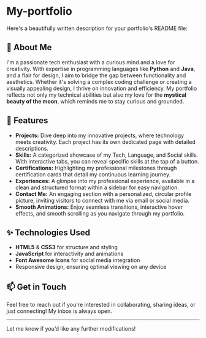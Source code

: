 # My-portfolio
Here's a beautifully written description for your portfolio's README file:

## 🚀 About Me

I'm a passionate tech enthusiast with a curious mind and a love for creativity. With expertise in programming languages like **Python** and **Java**, and a flair for design, I aim to bridge the gap between functionality and aesthetics. Whether it's solving a complex coding challenge or creating a visually appealing design, I thrive on innovation and efficiency. My portfolio reflects not only my technical abilities but also my love for the **mystical beauty of the moon**, which reminds me to stay curious and grounded.

## 🌟 Features

- **Projects:** Dive deep into my innovative projects, where technology meets creativity. Each project has its own dedicated page with detailed descriptions.
- **Skills:** A categorized showcase of my Tech, Language, and Social skills. With interactive tabs, you can reveal specific skills at the tap of a button.
- **Certifications:** Highlighting my professional milestones through certification cards that detail my continuous learning journey.
- **Experiences:** A glimpse into my professional experience, available in a clean and structured format within a sidebar for easy navigation.
- **Contact Me:** An engaging section with a personalized, circular profile picture, inviting visitors to connect with me via email or social media.
- **Smooth Animations:** Enjoy seamless transitions, interactive hover effects, and smooth scrolling as you navigate through my portfolio.

## ✨ Technologies Used

- **HTML5** & **CSS3** for structure and styling
- **JavaScript** for interactivity and animations
- **Font Awesome Icons** for social media integration
- Responsive design, ensuring optimal viewing on any device

## 📫 Get in Touch

Feel free to reach out if you're interested in collaborating, sharing ideas, or just connecting! My inbox is always open.

---

Let me know if you’d like any further modifications!
